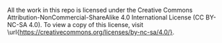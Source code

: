 All the work in this repo is licensed under the Creative Commons Attribution-NonCommercial-ShareAlike 4.0 International License (CC BY-NC-SA 4.0). To view a copy of this license, visit \url{https://creativecommons.org/licenses/by-nc-sa/4.0/}.